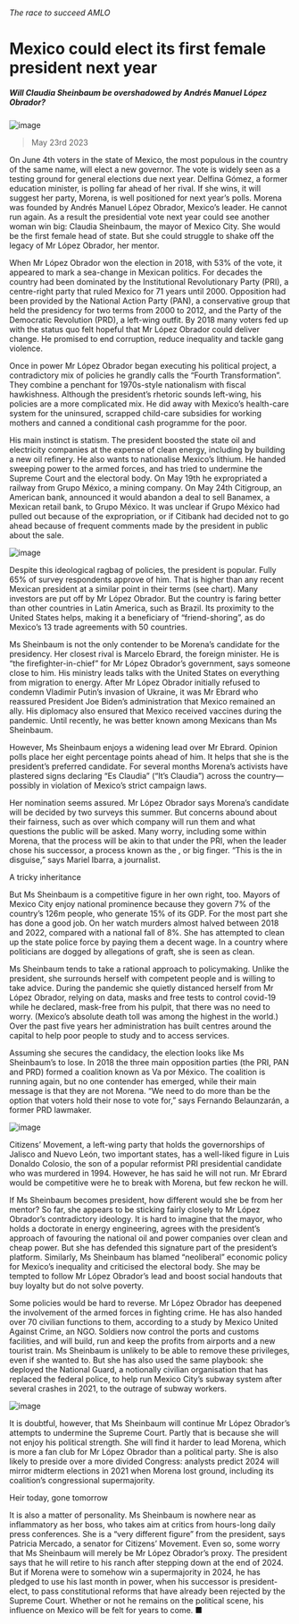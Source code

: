 ###### The race to succeed AMLO
# Mexico could elect its first female president next year 
##### Will Claudia Sheinbaum be overshadowed by Andrés Manuel López Obrador? 
![image](images/20230527_AMP001.jpg) 
> May 23rd 2023 
On June 4th voters in the state of Mexico, the most populous in the country of the same name, will elect a new governor. The vote is widely seen as a testing ground for general elections due next year. Delfina Gómez, a former education minister, is polling far ahead of her rival. If she wins, it will suggest her party, Morena, is well positioned for next year’s polls. Morena was founded by Andrés Manuel López Obrador, Mexico’s leader. He cannot run again. As a result the presidential vote next year could see another woman win big: Claudia Sheinbaum, the mayor of Mexico City. She would be the first female head of state. But she could struggle to shake off the legacy of Mr López Obrador, her mentor.
When Mr López Obrador won the election in 2018, with 53% of the vote, it appeared to mark a sea-change in Mexican politics. For decades the country had been dominated by the Institutional Revolutionary Party (PRI), a centre-right party that ruled Mexico for 71 years until 2000. Opposition had been provided by the National Action Party (PAN), a conservative group that held the presidency for two terms from 2000 to 2012, and the Party of the Democratic Revolution (PRD), a left-wing outfit. By 2018 many voters fed up with the status quo felt hopeful that Mr López Obrador could deliver change. He promised to end corruption, reduce inequality and tackle gang violence. 
Once in power Mr López Obrador began executing his political project, a contradictory mix of policies he grandly calls the “Fourth Transformation”. They combine a penchant for 1970s-style nationalism with fiscal hawkishness. Although the president’s rhetoric sounds left-wing, his policies are a more complicated mix. He did away with Mexico’s health-care system for the uninsured, scrapped child-care subsidies for working mothers and canned a conditional cash programme for the poor. 
His main instinct is statism. The president boosted the state oil and electricity companies at the expense of clean energy, including by building a new oil refinery. He also wants to nationalise Mexico’s lithium. He handed sweeping power to the armed forces, and has tried to undermine the Supreme Court and the electoral body. On May 19th he expropriated a railway from Grupo México, a mining company. On May 24th Citigroup, an American bank, announced it would abandon a deal to sell Banamex, a Mexican retail bank, to Grupo México. It was unclear if Grupo México had pulled out because of the expropriation, or if Citibank had decided not to go ahead because of frequent comments made by the president in public about the sale.
![image](images/20230527_AMC298.png) 

Despite this ideological ragbag of policies, the president is popular. Fully 65% of survey respondents approve of him. That is higher than any recent Mexican president at a similar point in their terms (see chart). Many investors are put off by Mr López Obrador. But the country is faring better than other countries in Latin America, such as Brazil. Its proximity to the United States helps, making it a beneficiary of “friend-shoring”, as do Mexico’s 13 trade agreements with 50 countries.
Ms Sheinbaum is not the only contender to be Morena’s candidate for the presidency. Her closest rival is Marcelo Ebrard, the foreign minister. He is “the firefighter-in-chief” for Mr López Obrador’s government, says someone close to him. His ministry leads talks with the United States on everything from migration to energy. After Mr López Obrador initially refused to condemn Vladimir Putin’s invasion of Ukraine, it was Mr Ebrard who reassured President Joe Biden’s administration that Mexico remained an ally. His diplomacy also ensured that Mexico received vaccines during the pandemic. Until recently, he was better known among Mexicans than Ms Sheinbaum.
However, Ms Sheinbaum enjoys a widening lead over Mr Ebrard. Opinion polls place her eight percentage points ahead of him. It helps that she is the president’s preferred candidate. For several months Morena’s activists have plastered signs declaring “Es Claudia” (“It’s Claudia”) across the country—possibly in violation of Mexico’s strict campaign laws. 
Her nomination seems assured. Mr López Obrador says Morena’s candidate will be decided by two surveys this summer. But concerns abound about their fairness, such as over which company will run them and what questions the public will be asked. Many worry, including some within Morena, that the process will be akin to that under the PRI, when the leader chose his successor, a process known as the , or big finger. “This is the  in disguise,” says Mariel Ibarra, a journalist. 
A tricky inheritance
But Ms Sheinbaum is a competitive figure in her own right, too. Mayors of Mexico City enjoy national prominence because they govern 7% of the country’s 126m people, who generate 15% of its GDP. For the most part she has done a good job. On her watch murders almost halved between 2018 and 2022, compared with a national fall of 8%. She has attempted to clean up the state police force by paying them a decent wage. In a country where politicians are dogged by allegations of graft, she is seen as clean. 
Ms Sheinbaum tends to take a rational approach to policymaking. Unlike the president, she surrounds herself with competent people and is willing to take advice. During the pandemic she quietly distanced herself from Mr López Obrador, relying on data, masks and free tests to control covid-19 while he declared, mask-free from his pulpit, that there was no need to worry. (Mexico’s absolute death toll was among the highest in the world.) Over the past five years her administration has built centres around the capital to help poor people to study and to access services.
Assuming she secures the candidacy, the election looks like Ms Sheinbaum’s to lose. In 2018 the three main opposition parties (the PRI, PAN and PRD) formed a coalition known as Va por México. The coalition is running again, but no one contender has emerged, while their main message is that they are not Morena. “We need to do more than be the option that voters hold their nose to vote for,” says Fernando Belaunzarán, a former PRD lawmaker. 
![image](images/20230527_AMM946.png) 

Citizens’ Movement, a left-wing party that holds the governorships of Jalisco and Nuevo León, two important states, has a well-liked figure in Luis Donaldo Colosio, the son of a popular reformist PRI presidential candidate who was murdered in 1994. However, he has said he will not run. Mr Ebrard would be competitive were he to break with Morena, but few reckon he will.
If Ms Sheinbaum becomes president, how different would she be from her mentor? So far, she appears to be sticking fairly closely to Mr López Obrador’s contradictory ideology. It is hard to imagine that the mayor, who holds a doctorate in energy engineering, agrees with the president’s approach of favouring the national oil and power companies over clean and cheap power. But she has defended this signature part of the president’s platform. Similarly, Ms Sheinbaum has blamed “neoliberal” economic policy for Mexico’s inequality and criticised the electoral body. She may be tempted to follow Mr López Obrador’s lead and boost social handouts that buy loyalty but do not solve poverty.
Some policies would be hard to reverse. Mr López Obrador has deepened the involvement of the armed forces in fighting crime. He has also handed over 70 civilian functions to them, according to a study by Mexico United Against Crime, an NGO. Soldiers now control the ports and customs facilities, and will build, run and keep the profits from airports and a new tourist train. Ms Sheinbaum is unlikely to be able to remove these privileges, even if she wanted to. But she has also used the same playbook: she deployed the National Guard, a notionally civilian organisation that has replaced the federal police, to help run Mexico City’s subway system after several crashes in 2021, to the outrage of subway workers. 
![image](images/20230527_AMP002.jpg) 

It is doubtful, however, that Ms Sheinbaum will continue Mr López Obrador’s attempts to undermine the Supreme Court. Partly that is because she will not enjoy his political strength. She will find it harder to lead Morena, which is more a fan club for Mr López Obrador than a political party. She is also likely to preside over a more divided Congress: analysts predict 2024 will mirror midterm elections in 2021 when Morena lost ground, including its coalition’s congressional supermajority. 
Heir today, gone tomorrow
It is also a matter of personality. Ms Sheinbaum is nowhere near as inflammatory as her boss, who takes aim at critics from hours-long daily press conferences. She is a “very different figure” from the president, says Patricia Mercado, a senator for Citizens’ Movement. Even so, some worry that Ms Sheinbaum will merely be Mr López Obrador’s proxy. The president says that he will retire to his ranch after stepping down at the end of 2024. But if Morena were to somehow win a supermajority in 2024, he has pledged to use his last month in power, when his successor is president-elect, to pass constitutional reforms that have already been rejected by the Supreme Court. Whether or not he remains on the political scene, his influence on Mexico will be felt for years to come. ■
